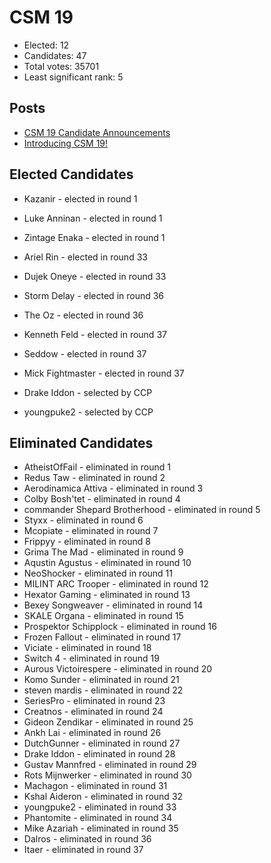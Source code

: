 # CSM 19

* Elected: 12
* Candidates: 47
* Total votes: 35701
* Least significant rank: 5


## Posts

* [ CSM 19 Candidate Announcements ]( https://www.eveonline.com/news/view/csm-19-candidate-announcements )
* [ Introducing CSM 19! ]( https://forums.eveonline.com/t/introducing-csm-19/465931 )



## Elected Candidates


* Kazanir - elected in round 1
* Luke Anninan - elected in round 1
* Zintage Enaka - elected in round 1
* Ariel Rin - elected in round 33
* Dujek Oneye - elected in round 33
* Storm Delay - elected in round 36
* The Oz - elected in round 36
* Kenneth Feld - elected in round 37
* Seddow - elected in round 37
* Mick Fightmaster - elected in round 37



* Drake Iddon - selected by CCP 
* youngpuke2 - selected by CCP 



## Eliminated Candidates

* AtheistOfFail - eliminated in round 1
* Redus Taw - eliminated in round 2
* Aerodinamica Attiva - eliminated in round 3
* Colby Bosh'tet - eliminated in round 4
* commander Shepard Brotherhood - eliminated in round 5
* Styxx - eliminated in round 6
* Mcopiate - eliminated in round 7
* Frippyy - eliminated in round 8
* Grima The Mad - eliminated in round 9
* Aqustin Agustus - eliminated in round 10
* NeoShocker - eliminated in round 11
* MILINT ARC Trooper - eliminated in round 12
* Hexator Gaming - eliminated in round 13
* Bexey Songweaver - eliminated in round 14
* SKALE Organa - eliminated in round 15
* Prospektor Schipplock - eliminated in round 16
* Frozen Fallout - eliminated in round 17
* Viciate - eliminated in round 18
* Switch 4 - eliminated in round 19
* Aurous Victoirespere - eliminated in round 20
* Komo Sunder - eliminated in round 21
* steven mardis - eliminated in round 22
* SeriesPro - eliminated in round 23
* Creatnos - eliminated in round 24
* Gideon Zendikar - eliminated in round 25
* Ankh Lai - eliminated in round 26
* DutchGunner - eliminated in round 27
* Drake Iddon - eliminated in round 28
* Gustav Mannfred - eliminated in round 29
* Rots Mijnwerker - eliminated in round 30
* Machagon - eliminated in round 31
* Kshal Aideron - eliminated in round 32
* youngpuke2 - eliminated in round 33
* Phantomite - eliminated in round 34
* Mike Azariah - eliminated in round 35
* Dalros - eliminated in round 36
* Itaer - eliminated in round 37

